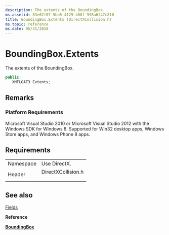 ```yaml
---
description: The extents of the BoundingBox.
ms.assetid: 83e62f07-5bb5-4129-b88f-998a6f47c810
title: BoundingBox.Extents (DirectXCollision.h)
ms.topic: reference
ms.date: 05/31/2018
---
```


# BoundingBox.Extents

The extents of the BoundingBox.


```C++
public:
   XMFLOAT3 Extents;
```



## Remarks

### Platform Requirements

Microsoft Visual Studio 2010 or Microsoft Visual Studio 2012 with the Windows SDK for Windows 8. Supported for Win32 desktop apps, Windows Store apps, and Windows Phone 8 apps.

## Requirements



|                      |                                                                                               |
|----------------------|-----------------------------------------------------------------------------------------------|
| Namespace<br/> | Use DirectX.<br/>                                                                       |
| Header<br/>    | <dl> <dt>DirectXCollision.h</dt> </dl> |



## See also

<dl> <dt>

[Fields](boundingbox-fields.md)
</dt> <dt>

**Reference**
</dt> <dt>

[**BoundingBox**](/windows/desktop/api/DirectXCollision/ns-directxcollision-boundingbox)
</dt> </dl>

 

 




